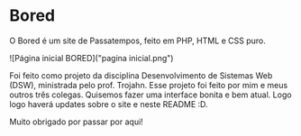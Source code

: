 # Bored

O Bored é um site de Passatempos, feito em PHP, HTML e CSS puro.

![Página inicial BORED]("pagina inicial.png")

Foi feito como projeto da disciplina Desenvolvimento de Sistemas Web (DSW), ministrada pelo prof. Trojahn.
Esse projeto foi feito por mim e meus outros três colegas. Quisemos fazer uma interface bonita e bem atual. Logo logo haverá updates sobre o site e neste README :D.

Muito obrigado por passar por aqui!
